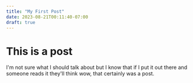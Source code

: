 ```yaml
---
title: "My First Post"
date: 2023-08-21T00:11:40-07:00
draft: true
---
```


# This is a post

I'm not sure what I should talk about but I know that if I put it out there and someone reads it they'll think wow,
that certainly was a post.
